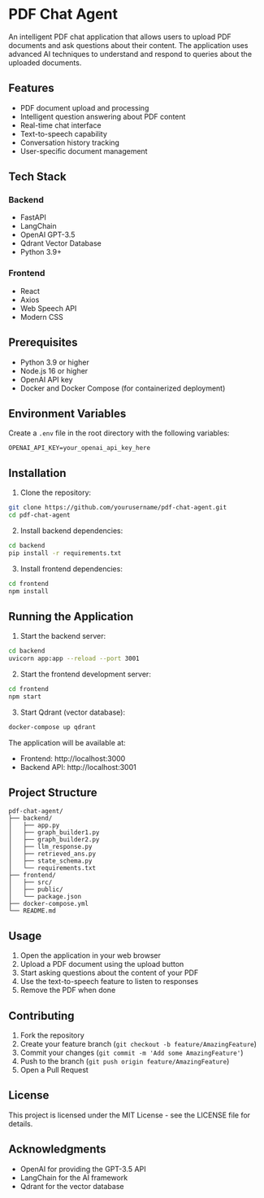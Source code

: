 # PDF Chat Agent

An intelligent PDF chat application that allows users to upload PDF documents and ask questions about their content. The application uses advanced AI techniques to understand and respond to queries about the uploaded documents.

## Features

- PDF document upload and processing
- Intelligent question answering about PDF content
- Real-time chat interface
- Text-to-speech capability
- Conversation history tracking
- User-specific document management

## Tech Stack

### Backend
- FastAPI
- LangChain
- OpenAI GPT-3.5
- Qdrant Vector Database
- Python 3.9+

### Frontend
- React
- Axios
- Web Speech API
- Modern CSS

## Prerequisites

- Python 3.9 or higher
- Node.js 16 or higher
- OpenAI API key
- Docker and Docker Compose (for containerized deployment)

## Environment Variables

Create a `.env` file in the root directory with the following variables:

```env
OPENAI_API_KEY=your_openai_api_key_here
```

## Installation

1. Clone the repository:
```bash
git clone https://github.com/yourusername/pdf-chat-agent.git
cd pdf-chat-agent
```

2. Install backend dependencies:
```bash
cd backend
pip install -r requirements.txt
```

3. Install frontend dependencies:
```bash
cd frontend
npm install
```

## Running the Application

1. Start the backend server:
```bash
cd backend
uvicorn app:app --reload --port 3001
```

2. Start the frontend development server:
```bash
cd frontend
npm start
```

3. Start Qdrant (vector database):
```bash
docker-compose up qdrant
```

The application will be available at:
- Frontend: http://localhost:3000
- Backend API: http://localhost:3001

## Project Structure

```
pdf-chat-agent/
├── backend/
│   ├── app.py
│   ├── graph_builder1.py
│   ├── graph_builder2.py
│   ├── llm_response.py
│   ├── retrieved_ans.py
│   ├── state_schema.py
│   └── requirements.txt
├── frontend/
│   ├── src/
│   ├── public/
│   └── package.json
├── docker-compose.yml
└── README.md
```

## Usage

1. Open the application in your web browser
2. Upload a PDF document using the upload button
3. Start asking questions about the content of your PDF
4. Use the text-to-speech feature to listen to responses
5. Remove the PDF when done

## Contributing

1. Fork the repository
2. Create your feature branch (`git checkout -b feature/AmazingFeature`)
3. Commit your changes (`git commit -m 'Add some AmazingFeature'`)
4. Push to the branch (`git push origin feature/AmazingFeature`)
5. Open a Pull Request

## License

This project is licensed under the MIT License - see the LICENSE file for details.

## Acknowledgments

- OpenAI for providing the GPT-3.5 API
- LangChain for the AI framework
- Qdrant for the vector database 